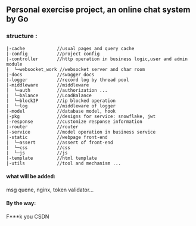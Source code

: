 ## Personal exercise project, an online chat system by Go

### structure :

```
|-cache            //usual pages and query cache
|-config           //project config   
|-controller       //http operation in business logic,user and admin module
|  └─websocket_work //websocket server and char room
|-docs             //swagger docs
|-logger           //record log by thread pool
|-middleware       //middleware
|  └─auth          //authorization ...
|  └─balance       //LoadBalance
|  └─blockIP       //ip blocked operation
|  └─log           //middleware of logger
|-model            //database model, hook
|-pkg              //designs for service: snowflake, jwt
|-response         //customize response information
|-router           //router 
|-service          //model operation in business service
|-static           //webpage front-end 
|  └─assert        //assert of front-end
|  └─css           //css
|  └─js            //js
|-template         //html template
|-utils            //tool and mechanism ...
```

#### what will be added:

msg quene, nginx, token validator... 

#### By the way:

F***k you CSDN
